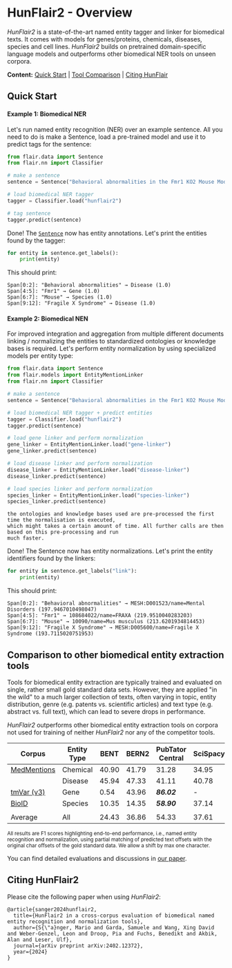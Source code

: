 # HunFlair2 - Overview

*HunFlair2* is a state-of-the-art named entity tagger and linker for biomedical texts. It comes with
models for genes/proteins, chemicals, diseases, species and cell lines. *HunFlair2*
builds on pretrained domain-specific language models and outperforms other biomedical
NER tools on unseen corpora.

<b>Content:</b>
[Quick Start](#quick-start) |
[Tool Comparison](#comparison-to-other-biomedical-entity-extraction-tools) |
[Citing HunFlair](#citing-hunflair2)

## Quick Start


#### Example 1: Biomedical NER 
Let's run named entity recognition (NER) over an example sentence. All you need to do is
make a Sentence, load a pre-trained model and use it to predict tags for the sentence:
```python
from flair.data import Sentence
from flair.nn import Classifier

# make a sentence 
sentence = Sentence("Behavioral abnormalities in the Fmr1 KO2 Mouse Model of Fragile X Syndrome")

# load biomedical NER tagger
tagger = Classifier.load("hunflair2")

# tag sentence
tagger.predict(sentence)
```
Done! The [`Sentence`](#flair.data.Sentence) now has entity annotations. Let's print the entities found by the tagger:
```python
for entity in sentence.get_labels():
    print(entity)
```
This should print:
```console
Span[0:2]: "Behavioral abnormalities" → Disease (1.0)
Span[4:5]: "Fmr1" → Gene (1.0)
Span[6:7]: "Mouse" → Species (1.0)
Span[9:12]: "Fragile X Syndrome" → Disease (1.0)
```

#### Example 2: Biomedical NEN
For improved integration and aggregation from multiple different documents linking / normalizing the entities to 
standardized ontologies or knowledge bases is required. Let's perform entity normalization by using
specialized models per entity type:
```python
from flair.data import Sentence
from flair.models import EntityMentionLinker
from flair.nn import Classifier

# make a sentence
sentence = Sentence("Behavioral abnormalities in the Fmr1 KO2 Mouse Model of Fragile X Syndrome")

# load biomedical NER tagger + predict entities
tagger = Classifier.load("hunflair2")
tagger.predict(sentence)

# load gene linker and perform normalization
gene_linker = EntityMentionLinker.load("gene-linker")
gene_linker.predict(sentence)

# load disease linker and perform normalization
disease_linker = EntityMentionLinker.load("disease-linker")
disease_linker.predict(sentence)

# load species linker and perform normalization
species_linker = EntityMentionLinker.load("species-linker")
species_linker.predict(sentence)
```

```{note}
the ontologies and knowledge bases used are pre-processed the first time the normalisation is executed, 
which might takes a certain amount of time. All further calls are then based on this pre-processing and run 
much faster.
```

Done! The Sentence now has entity normalizations. Let's print the entity identifiers found by the linkers:
```python
for entity in sentence.get_labels("link"):
    print(entity)
```
This should print:
```console
Span[0:2]: "Behavioral abnormalities" → MESH:D001523/name=Mental Disorders (197.9467010498047)
Span[4:5]: "Fmr1" → 108684022/name=FRAXA (219.9510040283203)
Span[6:7]: "Mouse" → 10090/name=Mus musculus (213.6201934814453)
Span[9:12]: "Fragile X Syndrome" → MESH:D005600/name=Fragile X Syndrome (193.7115020751953)
```

## Comparison to other biomedical entity extraction tools
Tools for biomedical entity extraction are typically trained and evaluated on single, rather small gold standard 
data sets.  However, they are applied "in the wild" to a much larger collection of texts, often varying in
topic, entity distribution, genre (e.g. patents vs. scientific articles) and text type (e.g. abstract
vs. full text), which can lead to severe drops in performance.

*HunFlair2* outperforms other biomedical entity extraction tools on corpora not used for training of neither 
*HunFlair2* nor any of the competitor tools.

| Corpus                                                                                       | Entity Type | BENT  | BERN2 | PubTator Central | SciSpacy | HunFlair    |
|----------------------------------------------------------------------------------------------|-------------|-------|-------|------------------|----------|-------------|
| [MedMentions](https://github.com/chanzuckerberg/MedMentions)                                 | Chemical    | 40.90 | 41.79 | 31.28            | 34.95    | *__51.17__* |
|                                                                                              | Disease     | 45.94 | 47.33 | 41.11            | 40.78    | *__57.27__* |
| [tmVar (v3)](https://github.com/ncbi/tmVar3?tab=readme-ov-file)                              | Gene        | 0.54  | 43.96 | *__86.02__*      | -        | 76.75       |
| [BioID](https://biocreative.bioinformatics.udel.edu/media/store/files/2018/BC6_track1_1.pdf) | Species     | 10.35 | 14.35 | *__58.90__*      | 37.14    | 49.66       |
|||||
| Average                                                                                      | All         | 24.43 | 36.86 | 54.33            | 37.61    | *__58.79__* |

<sub>All results are F1 scores highlighting end-to-end performance, i.e., named entity recognition and normalization,
using partial matching of predicted text offsets with the original char offsets of the gold standard data. 
We allow a shift by max one character.</sub>

You can find detailed evaluations and discussions in [our paper](https://arxiv.org/abs/2402.12372).

## Citing HunFlair2
Please cite the following paper when using *HunFlair2*:
~~~
@article{sanger2024hunflair2,
  title={HunFlair2 in a cross-corpus evaluation of biomedical named entity recognition and normalization tools},
  author={S{\"a}nger, Mario and Garda, Samuele and Wang, Xing David and Weber-Genzel, Leon and Droop, Pia and Fuchs, Benedikt and Akbik, Alan and Leser, Ulf},
  journal={arXiv preprint arXiv:2402.12372},
  year={2024}
}
~~~
